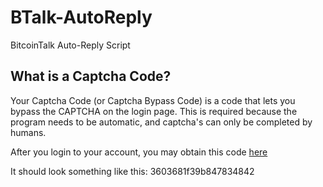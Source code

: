 # BTalk-AutoReply
BitcoinTalk Auto-Reply Script

## What is a Captcha Code?

Your Captcha Code (or Captcha Bypass Code) is a code that lets you bypass the CAPTCHA on the login page. This is required because the program needs to be automatic, and captcha's can only be completed by humans.

After you login to your account, you may obtain this code [here](https://bitcointalk.org/captcha_code.php)

It should look something like this: 3603681f39b847834842
